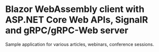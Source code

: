 # Blazor WebAssembly client with ASP.NET Core Web APIs, SignalR and gRPC/gRPC-Web server
Sample application for various articles, webinars, conference sessions.
